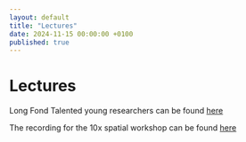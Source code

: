 ```yaml
---
layout: default
title: "Lectures"
date: 2024-11-15 00:00:00 +0100
published: true
---
```

# Lectures

Long Fond Talented young researchers can be found [here](https://youtu.be/vI6LXl8yzZ0)

The recording for the 10x spatial workshop can be found [here](https://youtu.be/P_ypN3VisEI)
